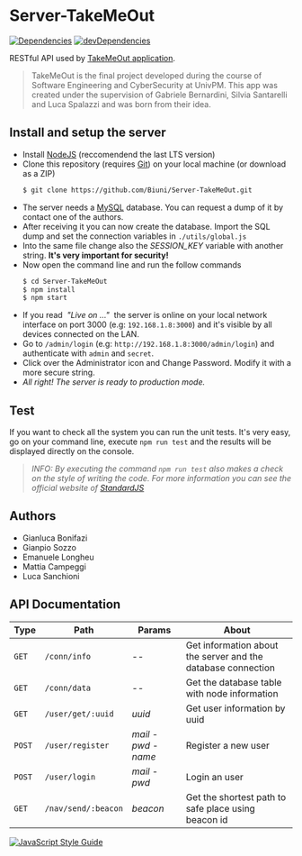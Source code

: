# Server-TakeMeOut
[![Dependencies](https://david-dm.org/Biuni/Server-TakeMeOut/status.svg)](https://david-dm.org/Biuni/Server-TakeMeOut)
[![devDependencies](https://david-dm.org/Biuni/Server-TakeMeOut/dev-status.svg)](https://david-dm.org/Biuni/Server-TakeMeOut?type=dev)

RESTful API used by [TakeMeOut application](https://github.com/Biuni/App-TakeMeOut).
> TakeMeOut is the final project developed during the course of Software Engineering and CyberSecurity at UnivPM. This app was created under the supervision of Gabriele Bernardini, Silvia Santarelli and Luca Spalazzi and was born from their idea.

## Install and setup the server

  - Install [NodeJS](https://nodejs.org/en/) (reccomendend the last LTS version)
  - Clone this repository (requires [Git](https://git-scm.com/)) on your local machine (or download as a ZIP)
    ```sh
    $ git clone https://github.com/Biuni/Server-TakeMeOut.git
    ```
  - The server needs a [MySQL](https://www.mysql.com/it/downloads/) database. You can request a dump of it by contact one of the authors.
  - After receiving it you can now create the database. Import the SQL dump and set the connection variables in `./utils/global.js`
  - Into the same file change also the *SESSION_KEY* variable with another string. **It's very important for security!**
  - Now open the command line and run the follow commands
    ```sh
    $ cd Server-TakeMeOut
    $ npm install
    $ npm start
    ```
  - If you read&nbsp; *"Live on ..."* &nbsp;the server is online on your local network interface on port 3000 (e.g: `192.168.1.8:3000`) and it's visible by all devices connected on the LAN.
  - Go to `/admin/login` (e.g: `http://192.168.1.8:3000/admin/login`) and authenticate with `admin` and `secret`.
  - Click over the Administrator icon and Change Password. Modify it with a more secure string.
  - *All right! The server is ready to production mode.*

## Test
If you want to check all the system you can run the unit tests. It's very easy, go on your command line, execute `npm run test` and the results will be displayed directly on the console.
> *INFO: By executing the command `npm run test` also makes a check on the style of writing the code. For more information you can see the official website of [StandardJS](https://standardjs.com/)*

## Authors
  - Gianluca Bonifazi
  - Gianpio Sozzo
  - Emanuele Longheu
  - Mattia Campeggi
  - Luca Sanchioni

## API Documentation
| Type | Path | Params | About |
| ------ | ------ | ------ | ------ |
| `GET` | `/conn/info` | -- | Get information about the server and the database connection |
| `GET` | `/conn/data` | -- | Get the database table with node information |
| `GET` | `/user/get/:uuid` | *uuid* | Get user information by uuid |
| `POST` | `/user/register` | *mail* - *pwd* - *name* | Register a new user |
| `POST` | `/user/login` | *mail* - *pwd* | Login an user |
| `GET` | `/nav/send/:beacon` | *beacon* | Get the shortest path to safe place using beacon id |


[![JavaScript Style Guide](https://cdn.rawgit.com/standard/standard/master/badge.svg)](https://github.com/standard/standard)